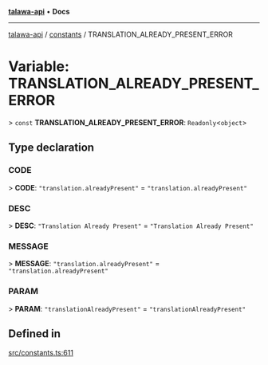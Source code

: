 [**talawa-api**](../../README.md) • **Docs**

***

[talawa-api](../../modules.md) / [constants](../README.md) / TRANSLATION\_ALREADY\_PRESENT\_ERROR

# Variable: TRANSLATION\_ALREADY\_PRESENT\_ERROR

\> `const` **TRANSLATION\_ALREADY\_PRESENT\_ERROR**: `Readonly`\<`object`\>

## Type declaration

### CODE

\> **CODE**: `"translation.alreadyPresent"` = `"translation.alreadyPresent"`

### DESC

\> **DESC**: `"Translation Already Present"` = `"Translation Already Present"`

### MESSAGE

\> **MESSAGE**: `"translation.alreadyPresent"` = `"translation.alreadyPresent"`

### PARAM

\> **PARAM**: `"translationAlreadyPresent"` = `"translationAlreadyPresent"`

## Defined in

[src/constants.ts:611](https://github.com/PalisadoesFoundation/talawa-api/blob/f1c816bca43cc03a8c1bd303394e2550a50db017/src/constants.ts#L611)
